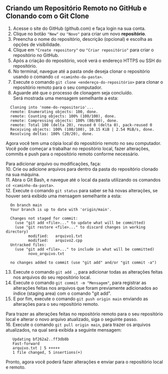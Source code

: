 ## Criando um Repositório Remoto no GitHub e Clonando com o Git Clone
1. Acesse o site do GitHub (github.com) e faça login na sua conta.
2. Clique no botão `"New"` ou `"Novo"` para criar um novo **repositório**.
3. Preencha o nome do repositório, descrição (opcional) e escolha as opções de visibilidade.
4. Clique em `"Create repository"` ou `"Criar repositório"` para criar o repositório no GitHub.
5. Após a criação do repositório, você verá o endereço HTTPS ou SSH do repositório.
6. No terminal, navegue até a pasta onde deseja clonar o repositório usando o comando `cd <caminho-da-pasta>`.
7. Execute o comando `git clone <endereço-do-repositório>` para clonar o repositório remoto para o seu computador.
8. Aguarde até que o processo de clonagem seja concluído.  
  Será mostrada uma mensagem semelhante a esta:
```
  Cloning into 'nome-do-repositorio'...
  remote: Enumerating objects: 100, done.
  remote: Counting objects: 100% (100/100), done.
  remote: Compressing objects: 100% (80/80), done.
  remote: Total 100 (delta 20), reused 0 (delta 0), pack-reused 0
  Receiving objects: 100% (100/100), 10.15 KiB | 2.54 MiB/s, done.
  Resolving deltas: 100% (20/20), done.
```

  
Agora você tem uma cópia local do repositório remoto no seu computador.  
Você pode começar a trabalhar no repositório local, fazer alterações, commits e push para o repositório remoto conforme necessário.  

Para adicionar arquivo ou modificações, faça:  
10. Crie ou adicione arquivos para dentro da pasta do repositório clonado na sua máquina.  
11. Abra o Git Bash, e navegue até o local da pasta utilizando os comandos `cd <caminho-da-pasta>`.  
12. Execute o comando `git status` para saber se há novas alterações, se houver será exibido uma mensagem semelhante a esta:
```
  On branch main
  Your branch is up to date with 'origin/main'.
  
  Changes not staged for commit:
    (use "git add <file>..." to update what will be committed)
    (use "git restore <file>..." to discard changes in working directory)
          modified:   arquivo1.txt
          modified:   arquivo2.cpp
  Untracked files:
    (use "git add <file>..." to include in what will be committed)
          novo_arquivo.txt
  
  no changes added to commit (use "git add" and/or "git commit -a")

```

  
13. Execute o comando `git add .`, para adicionar todas as alterações feitas nos arquivos do seu repositório local.
14. Execute o comando `git commit -m "Mensagem"`, para registrar as alterações feitas nos arquivos que foram previamente adicionados ao índice (staging area) com o comando "git add".
15. E por fim, execute o comando `git push origin main` enviando as alterações para o seu repositório remoto.
  
Para trazer as alterações feitas no repositório remoto para o seu repositório local e alterar o novo arquivo atualizado, siga o seguinte passo.  
16. Execute o comando `git pull origin main`, para trazer os arquivos atualizados, na qual será exibida a seguinte mensagem:
```
   Updating bf262a2..ff3db8b
   Fast-forward
   arquivo.txt | 5 +++++
   1 file changed, 5 insertions(+)
```

  
Pronto, agora você poderá fazer alterações e enviar para o repositório local e remoto.
